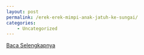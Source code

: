 ```yaml
---
layout: post
permalink: /erek-erek-mimpi-anak-jatuh-ke-sungai/
categories:
    - Uncategorized
---
```


[Baca Selengkapnya](/04)